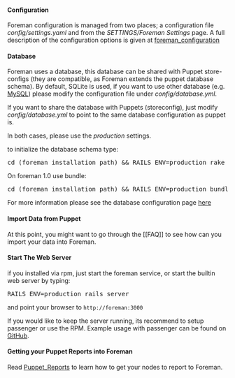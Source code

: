
#### Configuration

Foreman configuration is managed from two places; a configuration file
*config/settings.yaml* and from the *SETTINGS/Foreman Settings* page. A full
description of the configuration options is given at
[foreman_configuration](manuals/1.1/index.html#3.5.2ConfigurationOptions)

#### Database

Foreman uses a database, this database can be shared with Puppet store-configs
(they are compatible, as Foreman extends the puppet database schema). By
default, SQLite is used, if you want to use other database (e.g.
[MySQL](manuals/1.1/index.html#3.5.3DatabaseSetup)) please modify the configuration file under *config/database.yml*.

If you want to share the database with Puppets (storeconfig), just modify *config/database.yml* to point to the same database configuration as puppet is.

In both cases, please use the *production* settings.

to initialize the database schema type:
<pre>cd (foreman installation path) && RAILS_ENV=production rake db:migrate</pre>

On foreman 1.0 use bundle:
<pre>cd (foreman installation path) && RAILS_ENV=production bundle exec rake db:migrate</pre>

For more information please see the database configuration page
[here](manuals/1.1/index.html#3.5.3DatabaseSetup)

#### Import Data from Puppet

At this point, you might want to go through the [[FAQ]] to see how can you import your data into Foreman.

#### Start The Web Server

if you installed via rpm, just start the foreman service, or start the builtin web server by typing:
<pre>RAILS_ENV=production rails server</pre>

and point your browser to `http://foreman:3000`

If you would like to keep the server running, its recommend to setup
passenger or use the RPM. Example usage with passenger can be found on
[GitHub](https://github.com/theforeman/puppet-foreman/blob/master/templates/foreman-vhost.conf.erb).

#### Getting your Puppet Reports into Foreman

Read [Puppet_Reports](manuals/1.1/index.html#3.5.4PuppetReports) to learn how to get your nodes to report to Foreman.
